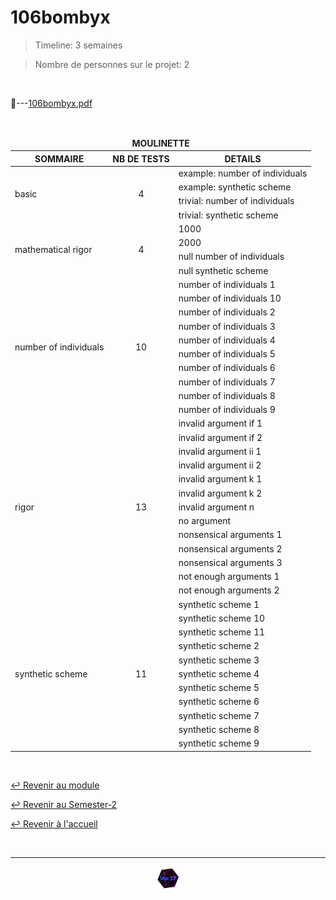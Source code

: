 # 106bombyx

> Timeline: 3 semaines

> Nombre de personnes sur le projet: 2

<br>

📂---[106bombyx.pdf](https://github.com/Studio-17/Epitech-Subjects/blob/main/Semester-2/B-MAT-200/106bombyx/106bombyx.pdf)


<br>


<table align="center">
    <thead>
        <tr>
            <td colspan="3" align="center"><strong>MOULINETTE</strong></td>
        </tr>
        <tr>
            <th>SOMMAIRE</th>
            <th>NB DE TESTS</th>
            <th>DETAILS</th>
        </tr>
    </thead>
    <tbody>
        <tr>
            <td rowspan="4">basic</td>
            <td rowspan="4" style="text-align: center;">4</td>
            <td>example: number of individuals</td>
        </tr>
    		<tr>
			<td>example: synthetic scheme</td>
		</tr>
		<tr>
			<td>trivial: number of individuals</td>
		</tr>
		<tr>
			<td>trivial: synthetic scheme</td>
		</tr>
        <tr>
            <td rowspan="4">mathematical rigor</td>
            <td rowspan="4" style="text-align: center;">4</td>
            <td>1000</td>
        </tr>
    		<tr>
			<td>2000</td>
		</tr>
		<tr>
			<td>null number of individuals</td>
		</tr>
		<tr>
			<td>null synthetic scheme</td>
		</tr>
        <tr>
            <td rowspan="10">number of individuals</td>
            <td rowspan="10" style="text-align: center;">10</td>
            <td>number of individuals 1</td>
        </tr>
    		<tr>
			<td>number of individuals 10</td>
		</tr>
		<tr>
			<td>number of individuals 2</td>
		</tr>
		<tr>
			<td>number of individuals 3</td>
		</tr>
		<tr>
			<td>number of individuals 4</td>
		</tr>
		<tr>
			<td>number of individuals 5</td>
		</tr>
		<tr>
			<td>number of individuals 6</td>
		</tr>
		<tr>
			<td>number of individuals 7</td>
		</tr>
		<tr>
			<td>number of individuals 8</td>
		</tr>
		<tr>
			<td>number of individuals 9</td>
		</tr>
        <tr>
            <td rowspan="13">rigor</td>
            <td rowspan="13" style="text-align: center;">13</td>
            <td>invalid argument if 1</td>
        </tr>
    		<tr>
			<td>invalid argument if 2</td>
		</tr>
		<tr>
			<td>invalid argument ii 1</td>
		</tr>
		<tr>
			<td>invalid argument ii 2</td>
		</tr>
		<tr>
			<td>invalid argument k 1</td>
		</tr>
		<tr>
			<td>invalid argument k 2</td>
		</tr>
		<tr>
			<td>invalid argument n</td>
		</tr>
		<tr>
			<td>no argument</td>
		</tr>
		<tr>
			<td>nonsensical arguments 1</td>
		</tr>
		<tr>
			<td>nonsensical arguments 2</td>
		</tr>
		<tr>
			<td>nonsensical arguments 3</td>
		</tr>
		<tr>
			<td>not enough arguments 1</td>
		</tr>
		<tr>
			<td>not enough arguments 2</td>
		</tr>
        <tr>
            <td rowspan="11">synthetic scheme</td>
            <td rowspan="11" style="text-align: center;">11</td>
            <td>synthetic scheme 1</td>
        </tr>
    		<tr>
			<td>synthetic scheme 10</td>
		</tr>
		<tr>
			<td>synthetic scheme 11</td>
		</tr>
		<tr>
			<td>synthetic scheme 2</td>
		</tr>
		<tr>
			<td>synthetic scheme 3</td>
		</tr>
		<tr>
			<td>synthetic scheme 4</td>
		</tr>
		<tr>
			<td>synthetic scheme 5</td>
		</tr>
		<tr>
			<td>synthetic scheme 6</td>
		</tr>
		<tr>
			<td>synthetic scheme 7</td>
		</tr>
		<tr>
			<td>synthetic scheme 8</td>
		</tr>
		<tr>
			<td>synthetic scheme 9</td>
		</tr>
	</tbody>
</table>

<br>

[↩️ Revenir au module](https://github.com/Studio-17/Epitech-Subjects/blob/main/Semester-2/B-MAT-200)

[↩️ Revenir au Semester-2](https://github.com/Studio-17/Epitech-Subjects/blob/main/Semester-2)

[↩️ Revenir à l'accueil](https://github.com/Studio-17/Epitech-Subjects/)

<br>

---

<div align="center">

<a href="https://github.com/Studio-17" target="_blank"><img src="../../../assets/voc17.gif" width="40"></a>

</div>